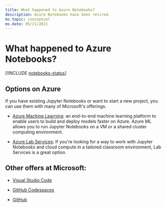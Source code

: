 ```yaml
---
title: What happened to Azure Notebooks? 
description: Azure Notebooks have been retired. 
ms.topic: conceptual
ms.date: 05/21/2021
---
```


# What happened to Azure Notebooks? 

[!INCLUDE [notebooks-status](../../includes/notebooks-status.md)]


## Options on Azure
If you have existing Jupyter Notebooks or want to start a new project, you can use them with many of Microsoft's offerings.

- [Azure Machine Learning](../machine-learning/how-to-run-jupyter-notebooks.md): an end-to-end machine learning platform to enable users to build and deploy models faster on Azure. Azure ML allows you to run Jupyter Notebooks on a VM or a shared cluster computing environment.

- [Azure Lab Services](../lab-services/class-type-jupyter-notebook.md): If you're looking for a way to work with Jupyter Notebooks and cloud compute in a tailored classroom environment, Lab Services is a great option.

## Other offers at Microsoft:
- [Visual Studio Code](https://code.visualstudio.com/docs/python/jupyter-support)

- [GitHub Codespaces](https://docs.github.com/en/codespaces/getting-started-with-codespaces/getting-started-with-your-python-project-in-codespaces)

- [GitHub](https://github.com)
